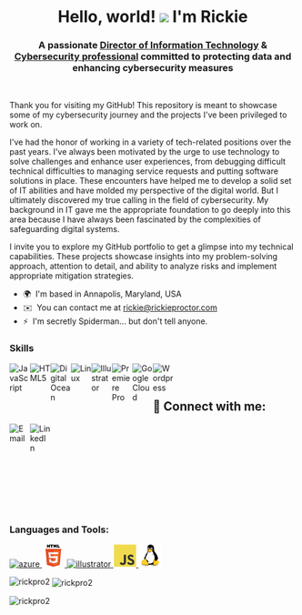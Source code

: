 <h1 align="center">Hello, world! <img src="https://user-images.githubusercontent.com/18350557/176309783-0785949b-9127-417c-8b55-ab5a4333674e.gif"/> I'm Rickie</h1>

<h3 align="center">A passionate <a href="https://www.linkedin.com/in/rickpro2/ "target="_blank">Director of Information Technology</a> & <a href="https://github.com/rickpro2" target="_blank">Cybersecurity professional</a> committed to protecting data and enhancing cybersecurity measures</h3>

<br />

Thank you for visiting my GitHub! This repository is meant to showcase some of my cybersecurity journey and the projects I've been privileged to work on.

I've had the honor of working in a variety of tech-related positions over the past years. I've always been motivated by the urge to use technology to solve challenges and enhance user experiences, from debugging difficult technical difficulties to managing service requests and putting software solutions in place. These encounters have helped me to develop a solid set of IT abilities and have molded my perspective of the digital world. But I ultimately discovered my true calling in the field of cybersecurity. My background in IT gave me the appropriate foundation to go deeply into this area because I have always been fascinated by the complexities of safeguarding digital systems.

I invite you to explore my GitHub portfolio to get a glimpse into my technical capabilities. These projects showcase insights into my problem-solving approach, attention to detail, and ability to analyze risks and implement appropriate mitigation strategies.

*   🌍  I'm based in Annapolis, Maryland, USA
*   ✉️  You can contact me at [rickie@rickieproctor.com](mailto:rickie@rickieproctor.com)
*   ⚡  I'm secretly Spiderman... but don't tell anyone.

### Skills
[<img align="left" alt="JavaScript" width="36px" target="_blank" src="https://cdn.jsdelivr.net/gh/devicons/devicon/icons/javascript/javascript-original.svg" />][JavaScript]
[<img align="left" alt="HTML5" width="36px" src="https://raw.githubusercontent.com/danielcranney/readme-generator/main/public/icons/skills/html5-colored.svg" />][HTML5]
[<img align="left" alt="Digital Ocean" width="36px" src="https://raw.githubusercontent.com/danielcranney/readme-generator/main/public/icons/skills/digitalocean-colored.svg" />][Digital Ocean]
[<img align="left" alt="Linux" width="36px" src="https://raw.githubusercontent.com/danielcranney/readme-generator/main/public/icons/skills/linux-colored.svg" />][Linux]
[<img align="left" alt="Illustrator" width="36px" src="https://raw.githubusercontent.com/danielcranney/readme-generator/main/public/icons/skills/illustrator-colored.svg" />][Illustrator]
[<img align="left" alt="Premiere Pro" width="36px" src="https://raw.githubusercontent.com/danielcranney/readme-generator/main/public/icons/skills/premierepro-colored.svg" />][Premiere Pro]
[<img align="left" alt="Google Cloud" width="36px" src="https://raw.githubusercontent.com/danielcranney/readme-generator/main/public/icons/skills/googlecloud-colored.svg" />][Google Cloud]
[<img align="left" alt="Wordpress" width="36px" src="https://cdn.jsdelivr.net/gh/devicons/devicon/icons/wordpress/wordpress-original.svg" />][Wordpress]

[JavaScript]: https://developer.mozilla.org/en-US/docs/Web/JavaScript
[HTML5]: https://developer.mozilla.org/en-US/docs/Glossary/HTML5
[Digital Ocean]: https://www.digitalocean.com
[Linux]: https://www.linux.org
[Illustrator]: https://www.adobe.com/uk/products/illustrator.html
[Premiere Pro]: https://www.adobe.com/uk/products/premiere.html
[Google Cloud]: https://cloud.google.com/
[Wordpress]: https://wordpress.org/

<br />
<br />

<h2>📲 Connect with me:</h2>

[<img align="left" alt="Email" width="36px" src="https://cdn.jsdelivr.net/npm/simple-icons@v3.13.0/icons/minutemailer.svg" />][email]
[<img align="left" alt="LinkedIn" width="36px" src="https://raw.githubusercontent.com/maurodesouza/profile-readme-generator/master/src/assets/icons/social/linkedin/default.svg" />][linkedin]

[email]: mailto:rickie@rickieproctor.com
[linkedin]: https://linkedin.com/in/rickpro2

 <br />
  <br />
   <br />
    <br />
     <br />
      <br />
       <br />
        <br />
         <br />









<h3 align="left">Languages and Tools:</h3>
<p align="left"> <a href="https://azure.microsoft.com/en-in/" target="_blank" rel="noreferrer"> <img src="https://www.vectorlogo.zone/logos/microsoft_azure/microsoft_azure-icon.svg" alt="azure" width="40" height="40"/> </a> <a href="https://www.w3.org/html/" target="_blank" rel="noreferrer"> <img src="https://raw.githubusercontent.com/devicons/devicon/master/icons/html5/html5-original-wordmark.svg" alt="html5" width="40" height="40"/> </a> <a href="https://www.adobe.com/in/products/illustrator.html" target="_blank" rel="noreferrer"> <img src="https://www.vectorlogo.zone/logos/adobe_illustrator/adobe_illustrator-icon.svg" alt="illustrator" width="40" height="40"/> </a> <a href="https://developer.mozilla.org/en-US/docs/Web/JavaScript" target="_blank" rel="noreferrer"> <img src="https://raw.githubusercontent.com/devicons/devicon/master/icons/javascript/javascript-original.svg" alt="javascript" width="40" height="40"/> </a> <a href="https://www.linux.org/" target="_blank" rel="noreferrer"> <img src="https://raw.githubusercontent.com/devicons/devicon/master/icons/linux/linux-original.svg" alt="linux" width="40" height="40"/> </a> </p>

<p><img align="left" src="https://github-readme-stats.vercel.app/api/top-langs?username=rickpro2&show_icons=true&locale=en&layout=compact" alt="rickpro2" /></p>

<p>&nbsp;<img align="center" src="https://github-readme-stats.vercel.app/api?username=rickpro2&show_icons=true&locale=en" alt="rickpro2" /></p>

<p><img align="center" src="https://github-readme-streak-stats.herokuapp.com/?user=rickpro2&" alt="rickpro2" /></p>

















<!--

---

<h2>  🖥️ Cyber Security Projects  :</h2>

- [Internal Security Audit](https://github.com/rickpro2/Internal-Security-Audit)
  



 <br />
  <br />
   <br />
    <br />
     <br />
      <br />
       <br />
        <br />
         <br />



---




                 
                   
### Socials
                  
                  
<p align="left"
<a href="https://www.github.com/rickpro2" target="_blank" rel="noreferrer">
<picture>
<source media="(prefers-color-scheme: dark)" srcset="https://raw.githubusercontent.com/danielcranney/readme-generator/main/public/icons/socials/github-dark.svg" /
<source media="(prefers-color-scheme: light)" srcset="https://raw.githubusercontent.com/danielcranney/readme-generator/main/public/icons/socials/github.svg" />
<img src="https://raw.githubusercontent.com/danielcranney/readme-generator/main/public/icons/socials/github.svg" width="32" height="32" />
</picture>
</a>
<a href="https://www.linkedin.com/in/rickpro2" target="_blank" rel="noreferrer">
<picture>
<source media="(prefers-color-scheme: dark)" srcset="https://raw.githubusercontent.com/danielcranney/readme-generator/main/public/icons/socials/linkedin-dark.svg" />
<source media="(prefers-color-scheme: light)" srcset="https://raw.githubusercontent.com/danielcranney/readme-generator/main/public/icons/socials/linkedin.svg" />
<img src="https://raw.githubusercontent.com/danielcranney/readme-generator/main/public/icons/socials/linkedin.svg" width="32" height="32" />
</picture>
</a></p>### Badges<b>My GitHub Stats</b><a href="http://www.github.com/rickpro2"><img src="https://github-readme-streak-stats.herokuapp.com/ user=rickpro2&stroke=ffffff&background=1c1917&ring=0891b2&fire=0891b2&currStreakNum=ffffff&currStreakLabel=0891b2&sideNums=ffffff&sideLabels=ffffff&dates=ffffff&hide_border=true" /></a><a href="http://www.github.com/rickpro2"><img src="https://github-readme-activity graph.cyclic.app/graph?username=rickpro2&bg_color=1c1917&color=ffffff&line=0891b2&point=ffffff&area_color=1c1917&area=true&hide_border=true&custom_title=GitHub%20Commits%20Graph" alt="GitHub Commits Graph" /></a><a href="https://github.com/rickpro2" align="left"><img src="https://github-readme-stats.vercel.app/api/top-langs/?username=rickpro2&langs_count=10&title_color=0891b2&text_color=ffffff&icon_color=0891b2&bg_color=1c1917&hide_border=true&locale=en&custom_title=Top%20%Languages" alt="Top Languages" /></a>




 <br />
  <br />
   <br />
    <br />
     <br />
      <br />
       <br />
        <br />
         <br />



---





<h3 align="left">Languages and Tools:</h3>
<p align="left"> <a href="https://azure.microsoft.com/en-in/" target="_blank" rel="noreferrer"> <img src="https://www.vectorlogo.zone/logos/microsoft_azure/microsoft_azure-icon.svg" alt="azure" width="40" height="40"/> </a> <a href="https://www.w3.org/html/" target="_blank" rel="noreferrer"> <img src="https://raw.githubusercontent.com/devicons/devicon/master/icons/html5/html5-original-wordmark.svg" alt="html5" width="40" height="40"/> </a> <a href="https://www.adobe.com/in/products/illustrator.html" target="_blank" rel="noreferrer"> <img src="https://www.vectorlogo.zone/logos/adobe_illustrator/adobe_illustrator-icon.svg" alt="illustrator" width="40" height="40"/> </a> <a href="https://developer.mozilla.org/en-US/docs/Web/JavaScript" target="_blank" rel="noreferrer"> <img src="https://raw.githubusercontent.com/devicons/devicon/master/icons/javascript/javascript-original.svg" alt="javascript" width="40" height="40"/> </a> <a href="https://www.linux.org/" target="_blank" rel="noreferrer"> <img src="https://raw.githubusercontent.com/devicons/devicon/master/icons/linux/linux-original.svg" alt="linux" width="40" height="40"/> </a> </p>

<p><img align="left" src="https://github-readme-stats.vercel.app/api/top-langs?username=rickpro2&show_icons=true&locale=en&layout=compact" alt="rickpro2" /></p>

<p>&nbsp;<img align="center" src="https://github-readme-stats.vercel.app/api?username=rickpro2&show_icons=true&locale=en" alt="rickpro2" /></p>

<p><img align="center" src="https://github-readme-streak-stats.herokuapp.com/?user=rickpro2&" alt="rickpro2" /></p>




 <br />
  <br />
   <br />
    <br />
     <br />
      <br />
       <br />
        <br />
         <br />



---






-->
